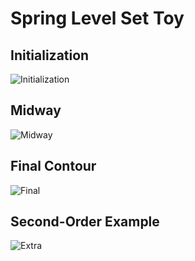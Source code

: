 Spring Level Set Toy
=====
## Initialization
![Initialization](https://github.com/bclucas/blob/blob/master/screenshots/levelset_toy1.png)
## Midway
![Midway](https://github.com/bclucas/blob/blob/master/screenshots/levelset_toy3.png)
## Final Contour
![Final](https://github.com/bclucas/blob/blob/master/screenshots/levelset_toy2.png)
## Second-Order Example
![Extra](https://github.com/bclucas/blob/blob/master/screenshots/levelset_toy4.png)

